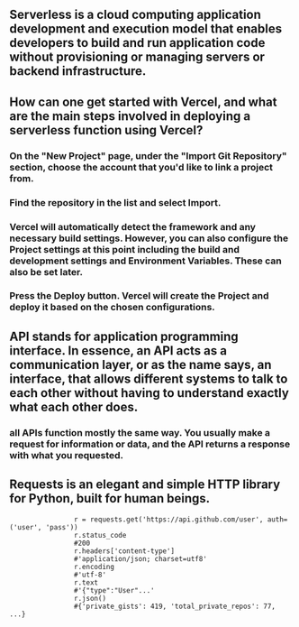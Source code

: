 ## Serverless is a cloud computing application development and execution model that enables developers to build and run application code without provisioning or managing servers or backend infrastructure.

## How can one get started with Vercel, and what are the main steps involved in deploying a serverless function using Vercel?
### On the "New Project" page, under the "Import Git Repository" section, choose the account that you'd like to link a project from.
### Find the repository in the list and select Import.
### Vercel will automatically detect the framework and any necessary build settings. However, you can also configure the Project settings at this point including the build and development settings and Environment Variables. These can also be set later.
### Press the Deploy button. Vercel will create the Project and deploy it based on the chosen configurations.

## API stands for application programming interface. In essence, an API acts as a communication layer, or as the name says, an interface, that allows different systems to talk to each other without having to understand exactly what each other does.
### all APIs function mostly the same way. You usually make a request for information or data, and the API returns a response with what you requested.

## Requests is an elegant and simple HTTP library for Python, built for human beings.
                    r = requests.get('https://api.github.com/user', auth=('user', 'pass'))
                    r.status_code
                    #200
                    r.headers['content-type']
                    #'application/json; charset=utf8'
                    r.encoding
                    #'utf-8'
                    r.text
                    #'{"type":"User"...'
                    r.json()
                    #{'private_gists': 419, 'total_private_repos': 77, ...}